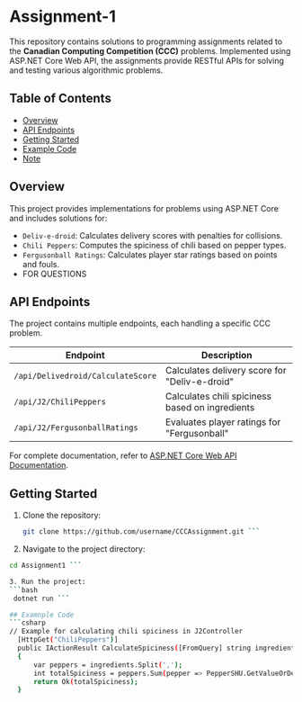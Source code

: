 # Assignment-1

This repository contains solutions to programming assignments related to the **Canadian Computing Competition (CCC)** problems. Implemented using ASP.NET Core Web API, the assignments provide RESTful APIs for solving and testing various algorithmic problems.

## Table of Contents

- [Overview](#overview)
- [API Endpoints](#api-endpoints)
- [Getting Started](#getting-started)
- [Example Code](#example-code)
- [Note](#note)

## Overview

This project provides implementations for problems using ASP.NET Core and includes solutions for:
- `Deliv-e-droid`: Calculates delivery scores with penalties for collisions.
- `Chili Peppers`: Computes the spiciness of chili based on pepper types.
- `Fergusonball Ratings`: Calculates player star ratings based on points and fouls.
- FOR QUESTIONS

## API Endpoints

The project contains multiple endpoints, each handling a specific CCC problem.

| Endpoint | Description |
| -------- | ----------- |
| `/api/Delivedroid/CalculateScore` | Calculates delivery score for "Deliv-e-droid" |
| `/api/J2/ChiliPeppers` | Calculates chili spiciness based on ingredients |
| `/api/J2/FergusonballRatings` | Evaluates player ratings for "Fergusonball" |

For complete documentation, refer to [ASP.NET Core Web API Documentation](https://learn.microsoft.com/en-us/aspnet/core/web-api/).

## Getting Started

1. Clone the repository:
   ```bash
   git clone https://github.com/username/CCCAssignment.git ```

2. Navigate to the project directory:
  ```bash
  cd Assignment1 ```

3. Run the project:
  ```bash
   dotnet run ```

## Examnple Code
```csharp
// Example for calculating chili spiciness in J2Controller
    [HttpGet("ChiliPeppers")]
    public IActionResult CalculateSpiciness([FromQuery] string ingredients)
    {
        var peppers = ingredients.Split(',');
        int totalSpiciness = peppers.Sum(pepper => PepperSHU.GetValueOrDefault(pepper.Trim(), 0));
        return Ok(totalSpiciness);
    }
```
